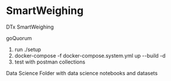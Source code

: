 # SmartWeighing
DTx SmartWeighing 

goQuorum

1. run ./setup
2. docker-compose -f docker-compose.system.yml up --build -d
3. test with postman collections

Data Science
Folder with data science notebooks and datasets
